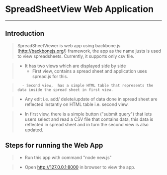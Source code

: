 # SpreadSheetView Web Application
_ _ _ _ _ _ _ _ _ _ _ _ _ _ _ _ 


## Introduction

> SpreadSheetViewer is web app using backbone.js (http://backbonejs.org/) framework, the app as the name justs is used to view spreadsheets. Currently, it supports only csv file.

>	- It has two views which are displayed side by side
>		- First view, contains a spread sheet and application uses spread.js for this.

>		- Second view,  has a simple HTML table that represents the data inside the spread sheet in first view.

>	- Any edit i.e. add/ delete/update of data done in spread sheet are reflected instantly on HTML table i.e. second view.

>	- In first view, there is a simple button ("submit query") that lets users select and read a CSV file that contains data, this data is reflected in spread sheet and in turn the second view is also updated.

## Steps for running the Web App 

>	- Run this app with command "node new.js"

>	- Open http://127.0.0.1:8000 in browser to view the app.
